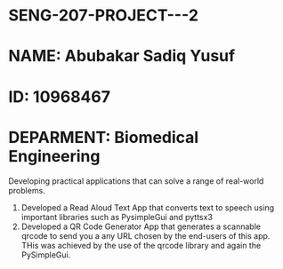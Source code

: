 # SENG-207-PROJECT---2

# NAME: Abubakar Sadiq Yusuf
# ID: 10968467
# DEPARMENT: Biomedical Engineering 

Developing practical applications that can solve a range of real-world problems.

1. Developed a Read Aloud Text App that converts text to speech using important libraries such as PysimpleGui and pyttsx3
2. Developed a QR Code Generator App that generates a scannable qrcode to send you a any URL chosen by the end-users of this app. THis was achieved by the use of the qrcode library and again the PySimpleGui.
